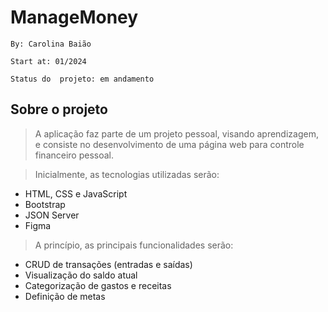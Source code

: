 # ManageMoney

`By: Carolina Baião`

`Start at: 01/2024`

`Status do  projeto: em andamento`

## Sobre o projeto
> A aplicação faz parte de um projeto pessoal, visando aprendizagem, e consiste no desenvolvimento de uma página web para controle financeiro pessoal.

> Inicialmente, as tecnologias utilizadas serão: 
* HTML, CSS e JavaScript
* Bootstrap
* JSON Server
* Figma 

> A princípio, as principais funcionalidades serão:
* CRUD de transações (entradas e saídas)
* Visualização do saldo atual
* Categorização de gastos e receitas
* Definição de metas
